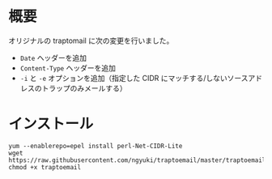 # 概要

オリジナルの traptomail に次の変更を行いました。

 - `Date` ヘッダーを追加
 - `Content-Type` ヘッダーを追加
 - `-i` と `-e` オプションを追加（指定した CIDR にマッチする/しないソースアドレスのトラップのみメールする）

# インストール

```console
yum --enablerepo=epel install perl-Net-CIDR-Lite
wget https://raw.githubusercontent.com/ngyuki/traptoemail/master/traptoemail
chmod +x traptoemail
```
